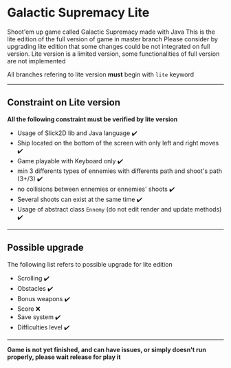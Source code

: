 # Galactic Supremacy Lite
Shoot'em up game called Galactic Supremacy made with Java
This is the lite edition of the full version of game in master branch
Please consider by upgrading lite edition that some changes could be not integrated on full version.
Lite version is a limited version, some functionalities of full version are not implemented

All branches refering to lite version **must** begin with `lite` keyword

-------------

## Constraint on Lite version
**All the following constraint must be verified by lite version**
* Usage of Slick2D lib and Java language ✔️
* Ship located on the bottom of the screen with only left and right moves ✔️
* Game playable with Keyboard only ✔️
* min 3 differents types of ennemies with differents path and shoot's path (3+/3) ✔️
* no collisions between ennemies or ennemies' shoots ✔️
* Several shoots can exist at the same time ✔️
* Usage of abstract class `Ennemy` (do not edit render and update methods) ✔️

-----------

## Possible upgrade
The following list refers to possible upgrade for lite edition
* Scrolling ✔️
* Obstacles ✔️
* Bonus weapons ✔️
* Score ❌
* Save system ✔️
* Difficulties level ✔️

-----------

__**Game is not yet finished, and can have issues, or simply doesn't run properly, please wait release for play it**__

